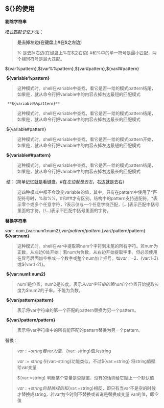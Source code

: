 ## ${}的使用

**剔除字符串**

模式匹配记忆方法：

> **是去掉左边(在键盘上#在$之左边)**
> 
> % 是去掉右边(在键盘上%在$之右边)
> #和%中的单一符号是最小匹配，两个相同符号是最大匹配。

${var%pattern},${var%%pattern},${var#pattern},${var##pattern}    

​    **${variable%pattern}**

> 这种模式时，shell在variable中查找，看它是否一给的模式pattern结尾，如果是，就从命令行把variable中的内容去掉右边最短的匹配模式

     **${variable%%pattern}**

> 这种模式时，shell在variable中查找，看它是否一给的模式pattern结尾，如果是，就从命令行把variable中的内容去掉右边最长的匹配模式

​    ${variable#pattern}

> 这种模式时，shell在variable中查找，看它是否一给的模式pattern开始，如果是，就从命令行把variable中的内容去掉左边最短的匹配模式

​    **${variable##pattern}**

> 这种模式时，shell在variable中查找，看它是否一给的模式pattern结尾，如果是，就从命令行把variable中的内容去掉右边最长的匹配模式

​    结：（简单记忆就是看键盘。#在$左边就是去左，%在$右边就是去右）

> 这四种模式中都不会改变variable的值，其中，只有在pattern中使用了*匹配符号时，%和%%，#和##才有区别。结构中的pattern支持通配符，*表示零个或多个任意字符，?表示仅与一个任意字符匹配，[...]表示匹配中括号里面的字符，[!...]表示不匹配中括号里面的字符。

**替换字符串**

${var:num},${var:num1:num2},${var/pattern/pattern},${var//pattern/pattern}
    **${var:num}**

> 这种模式时，shell在var中提取第num个字符到末尾的所有字符。若num为正数，从左边0处开始；若num为负数，从右边开始提取字串，但必须使用在冒号后面加空格或一个数字或整个num加上括号，如${var: -2}、${var:1-3}或${var:(-2)}。

​    **${var:num1:num2}**

> num1是位置，num2是长度。表示从$var字符串的第$num1个位置开始提取长度为$num2的子串。不能为负数。

​    **${var/pattern/pattern}**

> 表示将var字符串的第一个匹配的pattern替换为另一个pattern。

​    **${var//pattern/pattern}**

> 表示将var字符串中的所有能匹配的pattern替换为另一个pattern。

替换：

> ${var:-string} 若var为空，${var:-string}值为string 
> 
> ${var:=string} 与${var:-string}功能类似，不过${var:=string} 将string值赋给var变量
> 
> ${var:=string} 判断某个变量是否赋值，没有的话则给它赋上一个默认值 
> 
> ${var:+string}的替换规则和${var:=string}相反，即只有当var不是空的时候才替换成string，若var为空时则不替换或者说是替换成变量 var的值，即空值


